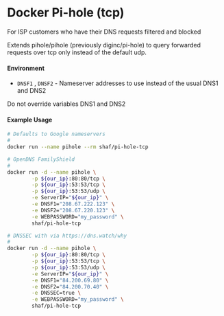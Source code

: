# Docker Pi-hole (tcp)

For ISP customers who have their DNS requests filtered and blocked

Extends pihole/pihole (previously diginc/pi-hole) to query forwarded requests over tcp only instead of the default udp.



#### Environment

- `DNSF1` , `DNSF2` - Nameserver addresses to use instead of the usual DNS1 and DNS2

Do not override variables DNS1 and DNS2

#### Example Usage

```sh
# Defaults to Google nameservers
#
docker run --name pihole --rm shaf/pi-hole-tcp

# OpenDNS FamilyShield
# 
docker run -d --name pihole \
        -p ${our_ip}:80:80/tcp \
        -p ${our_ip}:53:53/tcp \
        -p ${our_ip}:53:53/udp \
        -e ServerIP="${our_ip}" \
        -e DNSF1="208.67.222.123" \
        -e DNSF2="208.67.220.123" \
        -e WEBPASSWORD="my_password" \
        shaf/pi-hole-tcp

# DNSSEC with via https://dns.watch/why
#
docker run -d --name pihole \
        -p ${our_ip}:80:80/tcp \
        -p ${our_ip}:53:53/tcp \
        -p ${our_ip}:53:53/udp \
        -e ServerIP="${our_ip}" \
        -e DNSF1="84.200.69.80" \
        -e DNSF2="84.200.70.40" \
        -e DNSSEC=true \
        -e WEBPASSWORD="my_password" \
        shaf/pi-hole-tcp
```
